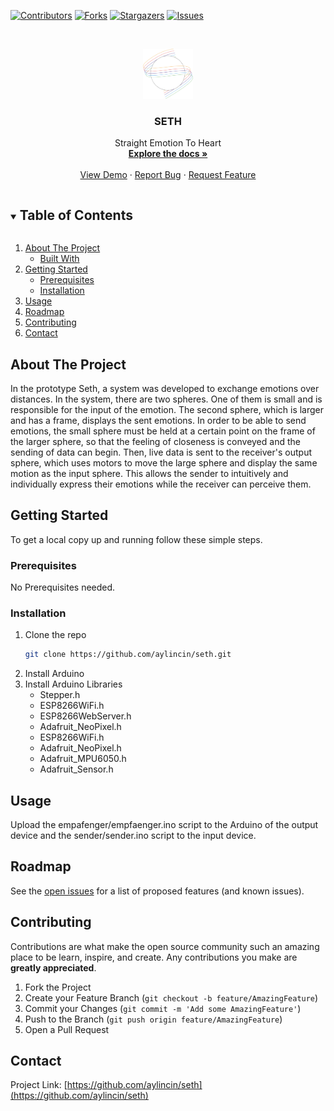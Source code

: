 <!--
*** Thanks for checking out the Best-README-Template. If you have a suggestion
*** that would make this better, please fork the repo and create a pull request
*** or simply open an issue with the tag "enhancement".
*** Thanks again! Now go create something AMAZING! :D
***
***
***
*** To avoid retyping too much info. Do a search and replace for the following:
*** github_username, repo_name, twitter_handle, email, project_title, project_description
-->



<!-- PROJECT SHIELDS -->
<!--
*** I'm using markdown "reference style" links for readability.
*** Reference links are enclosed in brackets [ ] instead of parentheses ( ).
*** See the bottom of this document for the declaration of the reference variables
*** for contributors-url, forks-url, etc. This is an optional, concise syntax you may use.
*** https://www.markdownguide.org/basic-syntax/#reference-style-links
-->
[![Contributors][contributors-shield]][contributors-url]
[![Forks][forks-shield]][forks-url]
[![Stargazers][stars-shield]][stars-url]
[![Issues][issues-shield]][issues-url]


<!-- PROJECT LOGO -->
<br />
<p align="center">
  <a href="https://github.com/aylincin/seth">
    <img src="logo.png" alt="Logo" width="80" height="80">
  </a>

  <h3 align="center">SETH</h3>

  <p align="center">
    Straight Emotion To Heart
    <br />
    <a href="https://github.com/aylincin/seth"><strong>Explore the docs »</strong></a>
    <br />
    <br />
    <a href="https://www.youtube.com/watch?v=fwbWFBLgVIw">View Demo</a>
    ·
    <a href="https://github.com/aylincin/seth/issues">Report Bug</a>
    ·
    <a href="https://github.com/aylincin/seth/issues">Request Feature</a>
  </p>
</p>



<!-- TABLE OF CONTENTS -->
<details open="open">
  <summary><h2 style="display: inline-block">Table of Contents</h2></summary>
  <ol>
    <li>
      <a href="#about-the-project">About The Project</a>
      <ul>
        <li><a href="#built-with">Built With</a></li>
      </ul>
    </li>
    <li>
      <a href="#getting-started">Getting Started</a>
      <ul>
        <li><a href="#prerequisites">Prerequisites</a></li>
        <li><a href="#installation">Installation</a></li>
      </ul>
    </li>
    <li><a href="#usage">Usage</a></li>
    <li><a href="#roadmap">Roadmap</a></li>
    <li><a href="#contributing">Contributing</a></li>
    <!-- <li><a href="#license">License</a></li> -->
    <li><a href="#contact">Contact</a></li>
    <!-- <li><a href="#acknowledgements">Acknowledgements</a></li> -->
  </ol>
</details>



<!-- ABOUT THE PROJECT -->
## About The Project

In the prototype Seth, a system was developed to exchange emotions over distances. In the system, there are two spheres. One of them is small and is responsible for the input of the emotion. The second sphere, which is larger and has a frame, displays the sent emotions. In order to be able to send emotions, the small sphere must be held at a certain point on the frame of the larger sphere, so that the feeling of closeness is conveyed and the sending of data can begin. Then, live data is sent to the receiver's output sphere, which uses motors to move the large sphere and display the same motion as the input sphere. This allows the sender to intuitively and individually express their emotions while the receiver can perceive them.

<!-- [![Product Name Screen Shot][product-screenshot]](https://example.com) -->

<!-- Here's a blank template to get started:
**To avoid retyping too much info. Do a search and replace with your text editor for the following:**
`github_username`, `repo_name`, `twitter_handle`, `email`, `project_title`, `project_description` -->


<!-- ### Built With

* []()
* []()
* []() -->



<!-- GETTING STARTED -->
## Getting Started

To get a local copy up and running follow these simple steps.

### Prerequisites

No Prerequisites needed.

### Installation

1. Clone the repo
   ```sh
   git clone https://github.com/aylincin/seth.git
   ```
2. Install Arduino
3. Install Arduino Libraries
   * Stepper.h
   * ESP8266WiFi.h
   * ESP8266WebServer.h
   * Adafruit_NeoPixel.h
   * ESP8266WiFi.h
   * Adafruit_NeoPixel.h
   * Adafruit_MPU6050.h
   * Adafruit_Sensor.h


<!-- USAGE EXAMPLES -->
## Usage

Upload the empafenger/empfaenger.ino script to the Arduino of the output device and the sender/sender.ino script to the input device.



<!-- ROADMAP -->
## Roadmap

See the [open issues](https://github.com/aylincin/seth/issues) for a list of proposed features (and known issues).



<!-- CONTRIBUTING -->
## Contributing

Contributions are what make the open source community such an amazing place to be learn, inspire, and create. Any contributions you make are **greatly appreciated**.

1. Fork the Project
2. Create your Feature Branch (`git checkout -b feature/AmazingFeature`)
3. Commit your Changes (`git commit -m 'Add some AmazingFeature'`)
4. Push to the Branch (`git push origin feature/AmazingFeature`)
5. Open a Pull Request



<!-- LICENSE -->
<!-- ## License

Distributed under the MIT License. See `LICENSE` for more information. -->



<!-- CONTACT -->
## Contact

<!-- Your Name - [@twitter_handle](https://twitter.com/twitter_handle) - email -->

Project Link: [https://github.com/aylincin/seth](https://github.com/aylincin/seth)



<!-- ACKNOWLEDGEMENTS -->
<!-- ## Acknowledgements

* []()
* []()
* []() -->





<!-- MARKDOWN LINKS & IMAGES -->
<!-- https://www.markdownguide.org/basic-syntax/#reference-style-links -->
[contributors-shield]: https://img.shields.io/github/contributors/aylincin/seth.svg?style=for-the-badge
[contributors-url]: https://github.com/aylincin/seth/graphs/contributors
[forks-shield]: https://img.shields.io/github/forks/aylincin/seth.svg?style=for-the-badge
[forks-url]: https://github.com/aylincin/seth/network/members
[stars-shield]: https://img.shields.io/github/stars/aylincin/seth.svg?style=for-the-badge
[stars-url]: https://github.com/aylincin/seth/stargazers
[issues-shield]: https://img.shields.io/github/issues/aylincin/seth.svg?style=for-the-badge
[issues-url]: https://github.com/aylincin/seth/issues
